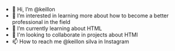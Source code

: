 - 👋 Hi, I’m @keillon
- 👀 I’m interested in learning more about how to become a better professional in the field
- 🌱 I’m currently learning about HTML
- 💞️ I'm looking to collaborate in projects about HTMl
- 📫 How to reach me @keillon silva in Instagram

<!---
keillon/keillon is a ✨ special ✨ repository because its `README.md` (this file) appears on your GitHub profile.
You can click the Preview link to take a look at your changes.
--->

